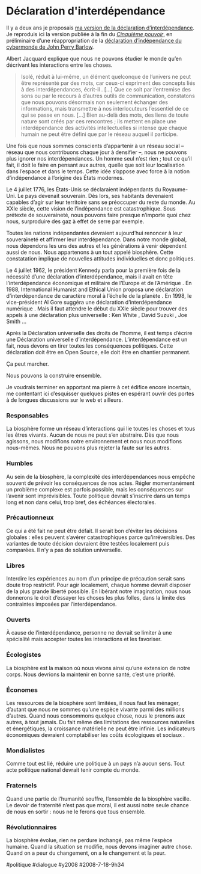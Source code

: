 # Déclaration d'interdépendance

Il y a deux ans je proposais [ma version de la déclaration d’interdépendance](../../2006/6/declaration-d%e2%80%99interdependance.md). Je reproduis ici la version publiée à la fin du *[Cinquième pouvoir](../../page/le-cinquieme-pouvoir)*, en préliminaire d’une réappropriation de la [déclaration d’indépendance du cybermonde de John Perry Barlow](http://www.freescape.eu.org/eclat/1partie/Barlow/barlowtxt.html).

Albert Jacquard explique que nous ne pouvons étudier le monde qu’en décrivant les interactions entre les choses.

> Isolé, réduit à lui-même, un élément quelconque de l’univers ne peut être représenté par des mots, car ceux-ci expriment des concepts liés à des interdépendances, écrit-il . […] Que ce soit par l’entremise des sons ou par le recours à d’autres outils de communication, constatons que nous pouvons désormais non seulement échanger des informations, mais transmettre à nos interlocuteurs l’essentiel de ce qui se passe en nous. […] Bien au-delà des mots, des liens de toute nature sont créés par ces rencontres ; ils mettent en place une interdépendance des activités intellectuelles si intense que chaque humain ne peut être défini que par le réseau auquel il participe.

Une fois que nous sommes conscients d’appartenir à un réseau social – réseau que nous contribuons chaque jour à densifier –, nous ne pouvons plus ignorer nos interdépendances. Un homme seul n’est rien ; tout ce qu’il fait, il doit le faire en pensant aux autres, quelle que soit leur localisation dans l’espace et dans le temps. Cette idée s’oppose avec force à la notion d’indépendance à l’origine des États modernes.

Le 4 juillet 1776, les États-Unis se déclaraient indépendants du Royaume-Uni. Le pays devenait souverain. Dès lors, ses habitants devenaient capables d’agir sur leur territoire sans se préoccuper du reste du monde. Au XXIe siècle, cette vision de l’indépendance est catastrophique. Sous prétexte de souveraineté, nous pouvons faire presque n’importe quoi chez nous, surproduire des gaz à effet de serre par exemple.

Toutes les nations indépendantes devraient aujourd’hui renoncer à leur souveraineté et affirmer leur interdépendance. Dans notre monde global, nous dépendons les uns des autres et les générations à venir dépendent aussi de nous. Nous appartenons à un tout appelé biosphère. Cette constatation implique de nouvelles attitudes individuelles et donc politiques.

Le 4 juillet 1962, le président Kennedy parla pour la première fois de la nécessité d’une déclaration d’interdépendance, mais il avait en tête l’interdépendance économique et militaire de l’Europe et de l’Amérique . En 1988, International Humanist and Ethical Union proposa une déclaration d’interdépendance de caractère moral à l’échelle de la planète . En 1998, le vice-président Al Gore suggéra une déclaration d’interdépendance numérique . Mais il faut attendre le début du XXIe siècle pour trouver des appels à une déclaration plus universelle : Ken White , David Suzuki , Joe Smith …

Après la Déclaration universelle des droits de l’homme, il est temps d’écrire une Déclaration universelle d’interdépendance. L’interdépendance est un fait, nous devons en tirer toutes les conséquences politiques. Cette déclaration doit être en Open Source, elle doit être en chantier permanent.

Ça peut marcher.

Nous pouvons la construire ensemble.

Je voudrais terminer en apportant ma pierre à cet édifice encore incertain, me contentant ici d’esquisser quelques pistes en espérant ouvrir des portes à de longues discussions sur le web et ailleurs.

### Responsables

La biosphère forme un réseau d’interactions qui lie toutes les choses et tous les êtres vivants. Aucun de nous ne peut s’en abstraire. Dès que nous agissons, nous modifions notre environnement et nous nous modifions nous-mêmes. Nous ne pouvons plus rejeter la faute sur les autres.

### Humbles

Au sein de la biosphère, la complexité des interdépendances nous empêche souvent de prévoir les conséquences de nos actes. Régler momentanément un problème complexe est parfois possible, mais les conséquences sur l’avenir sont imprévisibles. Toute politique devrait s’inscrire dans un temps long et non dans celui, trop bref, des échéances électorales.

### Précautionneux

Ce qui a été fait ne peut être défait. Il serait bon d’éviter les décisions globales : elles peuvent s’avérer catastrophiques parce qu’irréversibles. Des variantes de toute décision devraient être testées localement puis comparées. Il n’y a pas de solution universelle.

### Libres

Interdire les expériences au nom d’un principe de précaution serait sans doute trop restrictif. Pour agir localement, chaque homme devrait disposer de la plus grande liberté possible. En libérant notre imagination, nous nous donnerons le droit d’essayer les choses les plus folles, dans la limite des contraintes imposées par l’interdépendance.

### Ouverts

À cause de l’interdépendance, personne ne devrait se limiter à une spécialité mais accepter toutes les interactions et les favoriser.

### Écologistes

La biosphère est la maison où nous vivons ainsi qu’une extension de notre corps. Nous devrions la maintenir en bonne santé, c’est une priorité.

### Économes

Les ressources de la biosphère sont limitées, il nous faut les ménager, d’autant que nous ne sommes qu’une espèce vivante parmi des millions d’autres. Quand nous consommons quelque chose, nous le prenons aux autres, à tout jamais. Du fait même des limitations des ressources naturelles et énergétiques, la croissance matérielle ne peut être infinie. Les indicateurs économiques devraient comptabiliser les coûts écologiques et sociaux .

### Mondialistes

Comme tout est lié, réduire une politique à un pays n’a aucun sens. Tout acte politique national devrait tenir compte du monde.

### Fraternels

Quand une partie de l’humanité souffre, l’ensemble de la biosphère vacille. Le devoir de fraternité n’est pas que moral, il est aussi notre seule chance de nous en sortir : nous ne le ferons que tous ensemble.

### Révolutionnaires

La biosphère évolue, rien ne perdure inchangé, pas même l’espèce humaine. Quand la situation se modifie, nous devons imaginer autre chose. Quand on a peur du changement, on a le changement et la peur.

#politique #dialogue #y2008 #2008-7-18-9h34
